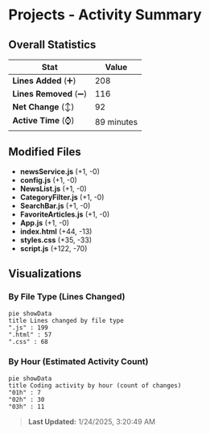 # Projects - Activity Summary 

## Overall Statistics

| Stat                   | Value                                                             |
| ---------------------- | ----------------------------------------------------------------- |
| **Lines Added** (➕)   | 208                                          |
| **Lines Removed** (➖) | 116                                        |
| **Net Change** (↕)    | 92                |
| **Active Time** (⌚)   | 89 minutes |


## Modified Files
- **newsService.js** (+1, -0)
- **config.js** (+1, -0)
- **NewsList.js** (+1, -0)
- **CategoryFilter.js** (+1, -0)
- **SearchBar.js** (+1, -0)
- **FavoriteArticles.js** (+1, -0)
- **App.js** (+1, -0)
- **index.html** (+44, -13)
- **styles.css** (+35, -33)
- **script.js** (+122, -70)

## Visualizations

### By File Type (Lines Changed)

```mermaid
pie showData
title Lines changed by file type
".js" : 199
".html" : 57
".css" : 68
```

### By Hour (Estimated Activity Count)

```mermaid
pie showData
title Coding activity by hour (count of changes)
"01h" : 7
"02h" : 30
"03h" : 11
```


> **Last Updated:** 1/24/2025, 3:20:49 AM